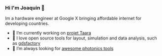 ### Hi I'm Joaquin 👋


Im a hardware engineer at Google X bringing affordable internet for developing countries.

- 🔭 I’m currently working on [projet Taara](https://x.company/projects/taara/)
- 🌱 I love open source tools for layout, simulation and data analysis, such as [gdsfactory](https://github.com/gdsfactory/gdsfactory/)
- 👯 I’m always looking for [awesome photonics tools](https://github.com/joamatab/awesome_photonics)


<!--
**joamatab/joamatab** is a ✨ _special_ ✨ repository because its `README.md` (this file) appears on your GitHub profile.

Here are some ideas to get you started:

- 🔭 I’m currently working on ...
- 🌱 I’m currently learning ...
- 👯 I’m looking to collaborate on ...
- 🤔 I’m looking for help with ...
- 💬 Ask me about ...
- 📫 How to reach me: ...
- 😄 Pronouns: ...
- ⚡ Fun fact: ...
-->
